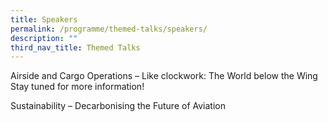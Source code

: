 ```yaml
---
title: Speakers
permalink: /programme/themed-talks/speakers/
description: ""
third_nav_title: Themed Talks
---
```

Airside and Cargo Operations – Like clockwork: The World below the Wing
Stay tuned for more information!

Sustainability – Decarbonising the Future of Aviation